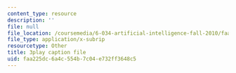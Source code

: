 ```yaml
---
content_type: resource
description: ''
file: null
file_location: /coursemedia/6-034-artificial-intelligence-fall-2010/faa225dc6a4c554b7c04e732ff3648c5_J-ocRQCjcwE.srt
file_type: application/x-subrip
resourcetype: Other
title: 3play caption file
uid: faa225dc-6a4c-554b-7c04-e732ff3648c5
---
```

